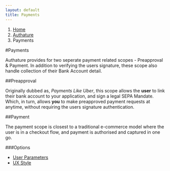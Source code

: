 ```yaml
---
layout: default
title: Payments
---
```


<ol class="breadcrumb">
  <li><a href="/">Home</a></li>
  <li><a href="/authature">Authature</a></li>
  <li>Payments</li>
</ol>

#Payments

Authature provides for two seperate payment related scopes - Preapproval & Payment. In addition to verifying the users signature, these scope also handle collection of their Bank Account detail.

##Preapproval

Originally dubbed as, _Payments Like Uber_, this scope allows the **user** to link their bank account to your application, and sign a legal SEPA Mandate. Which, in turn, allows **you** to make preapproved payment requests at anytime, without requiring the users signature authentication.

##Payment

The payment scope is closest to a traditional e-commerce model where the user is in a checkout flow, and payment is authorised and captured in one go.

###Options

- [User Parameters](/authature/user_params.html)
- [UX Style](/authature/ux_styles.html)